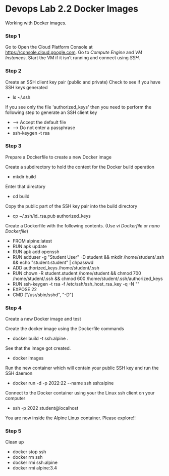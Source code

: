 # Devops Lab 2.2 Docker Images

Working with Docker images.

### Step 1

Go to Open the Cloud Platform Console at https://console.cloud.google.com.
Go to _Compute Engine_ and _VM Instances_. Start the VM if it isn’t running and connect using _SSH_.

### Step 2

Create an SSH client key pair (public and private)
Check to see if you have SSH keys generated
* ls ~/.ssh

If you see only the file 'authorized_keys' then you need to perform the
following step to generate an SSH client key
*  --> Accept the default file
*  --> Do not enter a passphrase
* ssh-keygen -t rsa

### Step 3

Prepare a Dockerfile to create a new Docker image

Create a subdirectory to hold the context for the Docker build operation
* mkdir build

Enter that directory
* cd build

Copy the public part of the SSH key pair into the build directory
* cp ~/.ssh/id_rsa.pub authorized_keys


Create a Dockerfile with the following contents. (Use _vi Dockerfile_ or _nano Dockerfile_)

* FROM alpine:latest 
* RUN apk update 
* RUN apk add openssh 
* RUN adduser -g "Student User" -D student && mkdir /home/student/.ssh && echo "student:student" | chpasswd
* ADD authorized_keys /home/student/.ssh 
* RUN chown -R student.student /home/student && chmod 700 /home/student/.ssh && chmod 600 /home/student/.ssh/authorized_keys 
* RUN ssh-keygen -t rsa -f /etc/ssh/ssh_host_rsa_key -q -N "" 
* EXPOSE 22 
* CMD ["/usr/sbin/sshd", "-D"]

### Step 4

Create a new Docker image and test

Create the docker image using the Dockerfile commands
* docker build -t ssh:alpine .

See that the image got created.
* docker images

Run the new container which will contain your public SSH key and run the SSH daemon
* docker run -d -p 2022:22 --name ssh ssh:alpine 

Connect to the Docker container using your the Linux ssh client on your computer
* ssh -p 2022 student@localhost 

You are now inside the Alpine Linux container.
Please explore!!

### Step 5

Clean up

* docker stop ssh
* docker rm ssh
* docker rmi ssh:alpine
* docker rmi alpine:3.4
